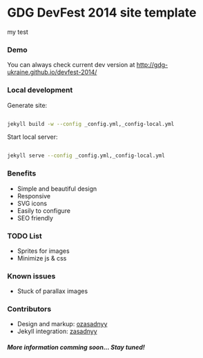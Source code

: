 # GDG DevFest 2014 site template

my test 

### Demo
You can always check current dev version at http://gdg-ukraine.github.io/devfest-2014/

### Local development
Generate site: 
```bash

jekyll build -w --config _config.yml,_config-local.yml

```

Start local server: 
```bash

jekyll serve --config _config.yml,_config-local.yml

```

### Benefits
* Simple and beautiful design
* Responsive
* SVG icons
* Easily to configure
* SEO friendly

### TODO List
* Sprites for images
* Minimize js & css

### Known issues
* Stuck of parallax images

### Contributors
* Design and markup: [ozasadnyy](https://github.com/ozasadnyy)
* Jekyll integration: [zasadnyy](https://github.com/zasadnyy)


#### _More information comming soon... Stay tuned!_

